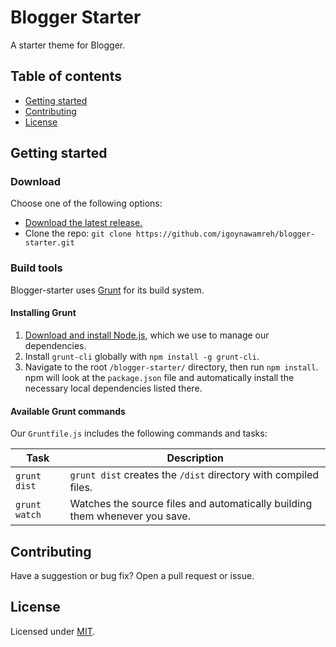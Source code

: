 # Blogger Starter

A starter theme for Blogger.


## Table of contents

- [Getting started](#getting-started)
- [Contributing](#contributing)
- [License](#license)


## Getting started

### Download

Choose one of the following options:

- [Download the latest release.](#)
- Clone the repo: `git clone https://github.com/igoynawamreh/blogger-starter.git`

### Build tools

Blogger-starter uses [Grunt](https://gruntjs.com/) for its build system.

#### Installing Grunt

1. [Download and install Node.js](https://nodejs.org/download/), which we use to manage our dependencies.
2. Install `grunt-cli` globally with `npm install -g grunt-cli`.
3. Navigate to the root `/blogger-starter/` directory, then run `npm install`. npm will look at the `package.json` file and automatically install the necessary local dependencies listed there.

#### Available Grunt commands

Our `Gruntfile.js` includes the following commands and tasks:

| Task | Description |
| --- | --- |
| `grunt dist` | `grunt dist` creates the `/dist` directory with compiled files. |
| `grunt watch` | Watches the source files and automatically building them whenever you save. |


## Contributing

Have a suggestion or bug fix? Open a pull request or issue.


## License

Licensed under [MIT](LICENSE).

